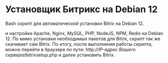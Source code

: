# Установщик Битрикс на Debian 12

Bash скрипт для автоматической установки Bitrix на Debian 12. 

и настройки Apache, Nginx, MySQL, PHP, NodeJS, NPM, Redis на Debian 12. По мимо установки необходимых пакетов для Bitrix, скрипт так же скачивает сам Bitrix. По итогу, после выполнения работы скрипта, можно перейти в браузере по пути: http://*IP-адрес Вашего сервера*/bitrixsetup.php и далее установить Bitrix.
